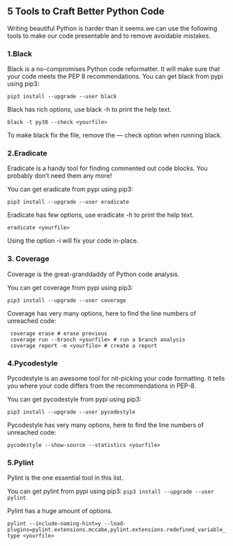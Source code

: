 ## 5 Tools to Craft Better Python Code

Writing beautiful Python is harder than it seems.we can use the following tools to make our code presentable and to remove avoidable mistakes.

### 1.Black

Black is a no-compromises Python code reformatter. It will make sure that your code meets the PEP 8 recommendations.
You can get black from pypi using pip3:

`pip3 install --upgrade --user black`

Black has rich options, use black -h to print the help text.

`black -t py38 --check <yourfile>`

To make black fix the file, remove the — check option when running black.

### 2.Eradicate

Eradicate is a handy tool for finding commented out code blocks. You probably don’t need them any more!

You can get eradicate from pypi using pip3:

`pip3 install --upgrade --user eradicate`

Eradicate has few options, use eradicate -h to print the help text.

`eradicate <yourfile>`

Using the option -i will fix your code in-place.


### 3. Coverage

Coverage is the great-granddaddy of Python code analysis.

You can get coverage from pypi using pip3:

`pip3 install --upgrade --user coverage`

Coverage has very many options, here to find the line numbers of unreached code:

     coverage erase # erase previous 
     coverage run --branch <yourfile> # run a branch analysis 
     coverage report -m <yourfile> # create a report

### 4.Pycodestyle

Pycodestyle is an awesome tool for nit-picking your code formatting. It tells you where your code differs from the recommendations in PEP-8. 

You can get pycodestyle from pypi using pip3:

`pip3 install --upgrade --user pycodestyle`      

Pycodestyle has very many options, here to find the line numbers of unreached code:

`pycodestyle --show-source --statistics <yourfile>`

### 5.Pylint

Pylint is the one essential tool in this list.

You can get pylint from pypi using pip3:
`pip3 install --upgrade --user pylint`

Pylint has a huge amount of options. 

`pylint --include-naming-hint=y --load-plugins=pylint.extensions.mccabe,pylint.extensions.redefined_variable_type <yourfile>`

